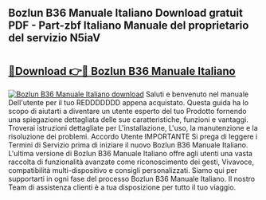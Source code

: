 ## Bozlun B36 Manuale Italiano Download gratuit PDF - Part-zbf Italiano Manuale del proprietario del servizio N5iaV

# <h2><a href="http://dfblt3.blite.top/?on=Bozlun+B36+Manuale+Italiano">🔗Download 👉🔴 Bozlun B36 Manuale Italiano</a></h2>

[![Bozlun B36 Manuale Italiano download](https://i.imgur.com/lujVjoI.png)](http://dfblt3.blite.top/?on=Bozlun+B36+Manuale+Italiano)
Saluti e benvenuto nel manuale Dell'utente per il tuo REDDDDDDD appena acquistato. Questa guida ha lo scopo di aiutarti a diventare un utente esperto del tuo Prodotto fornendo una spiegazione dettagliata delle sue caratteristiche, funzioni e vantaggi. Troverai istruzioni dettagliate per L'installazione, L'uso, la manutenzione e la risoluzione dei problemi. Accordo Utente IMPORTANTE Si prega di leggere i Termini di Servizio prima di iniziare il nuovo Bozlun B36 Manuale Italiano. L'ultima versione di Bozlun B36 Manuale Italiano offre agli utenti una vasta raccolta di funzionalità avanzate come riconoscimento dei gesti, Vivavoce, compatibilità multi-dispositivo e consigli personalizzati. Siamo qui per supportarti in ogni fase del processo Bozlun B36 Manuale Italiano. Il nostro Team di assistenza clienti è a tua disposizione per tutto il tuo viaggio.

